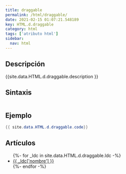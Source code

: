 ```yaml
---
title: draggable
permalink: /html/draggable/
date: 2021-02-15 01:07:21.548189
key: HTML.d.draggable
category: html
tags: ['atributo html']
sidebar: 
  nav: html
---
```


## Descripción
{{site.data.HTML.d.draggable.description }}

## Sintaxis
~~~html
~~~

## Ejemplo
~~~java
{{ site.data.HTML.d.draggable.code}}
~~~

## Artículos
<ul>
{%- for _ldc in site.data.HTML.d.draggable.ldc -%}
   <li>
       <a href="{{_ldc['url'] }}">{{ _ldc['nombre'] }}</a>
   </li>
{%- endfor -%}
</ul>
